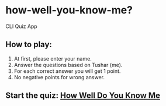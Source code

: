 # how-well-you-know-me?
CLI Quiz App

## How to play: 
1. At first, please enter your name.
1. Answer the questions based on Tushar (me).
1. For each correct answer you will get 1 point.
1. No negative points for wrong answer.

## Start the quiz: [How Well Do You Know Me](https://replit.com/@TusharKandpal/CLI-App-How-Well-Do-You-Know-ME?embed=1output=1#index.js)
